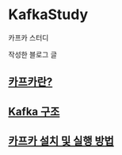 # KafkaStudy
카프카 스터디

작성한 블로그 글

## [카프카란?](https://velog.io/@bbangi/Kafka%EB%9E%80)
## [Kafka 구조](https://velog.io/@bbangi/Kafka-%EA%B5%AC%EC%A1%B0)
## [카프카 설치 및 실행 방법](https://velog.io/@bbangi/Apach-Kafka-%EC%84%A4%EC%B9%98-%EB%B0%8F-%EC%8B%A4%ED%96%89-with-m1-mac)


